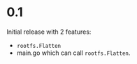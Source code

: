 0.1
===

Initial release with 2 features:

* `rootfs.Flatten`
* main.go which can call `rootfs.Flatten`.
